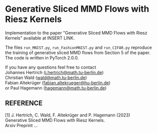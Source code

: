 # Generative Sliced MMD Flows with Riesz Kernels

Implementation to the paper "Generative Sliced MMD Flows with Riesz Kernels" available at INSERT LINK. 

The files `run_MNIST.py`, `run_FashionMNIST.py` and `run_CIFAR.py` reproduce the training of generative sliced MMD flows from Section 5 of the paper.
The code is written in PyTorch 2.0.0.

If you have any questions feel free to contact  
Johannes Hertrich (j.hertrich@math.tu-berlin.de)  
Christian Wald (wald@math.tu-berlin.de)  
Fabian Altekrüger (fabian.altekrueger@hu-berlin.de)  
or Paul Hagemann (hagemann@math.tu-berlin.de)

## REFERENCE

[1] J. Hertrich, C. Wald, F. Altekrüger and P. Hagemann (2023)  
Generative Sliced MMD Flows with Riesz Kernels.  
Arxiv Preprint ... 
